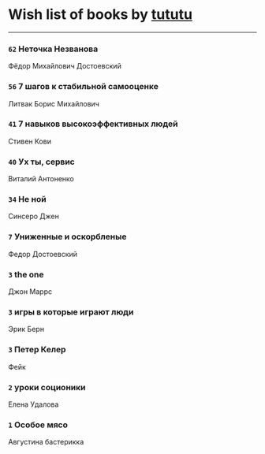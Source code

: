 # Wish list of books by [tututu](http://vk.com/id135685382)
---

### `62` Неточка Незванова
Фёдор Михайлович Достоевский

### `56` 7 шагов к стабильной самооценке
Литвак Борис Михайлович

### `41` 7 навыков высокоэффективных людей
Стивен Кови

### `40` Ух ты, сервис
Виталий Антоненко

### `34` Не ной
Синсеро Джен

### `7` Униженные и оскорбленые
Федор Достоевский

### `3` the one
Джон Маррс

### `3` игры в которые играют люди
Эрик Берн

### `3` Петер Келер
Фейк

### `2` уроки соционики
Елена Удалова

### `1` Особое мясо
Августина бастерикка

